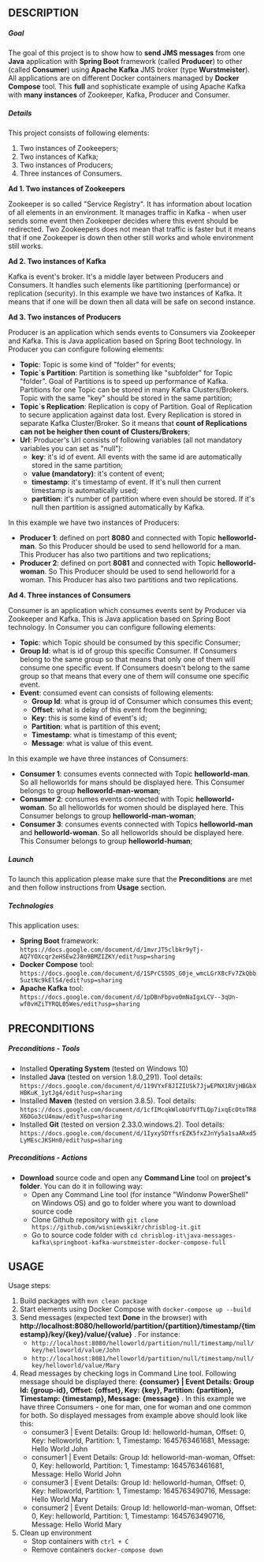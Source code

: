 DESCRIPTION
-----------

##### Goal
The goal of this project is to show how to **send JMS messages** from one **Java** application with **Spring Boot** framework (called **Producer**) to other (called **Consumer**) using **Apache Kafka** JMS broker (type **Wurstmeister**). All applications are on different Docker containers managed by **Docker Compose** tool. This **full** and sophisticate example of using Apache Kafka with **many instances** of Zookeeper, Kafka, Producer and Consumer. 

##### Details
This project consists of following elements:
1. Two instances of Zookeepers;
2. Two instances of Kafka;
3. Two instances of Producers;
4. Three instances of Consumers.

**Ad 1. Two instances of Zookeepers**

Zookeeper is so called "Service Registry". It has information about location of all elements in an environment. It manages traffic in Kafka - when user sends some event then Zookeeper decides where this event should be redirected. Two Zookeepers does not mean that traffic is faster but it means that if one Zookeeper is down then other still works and whole environment still works.

**Ad 2. Two instances of Kafka**

Kafka is event's broker. It's a middle layer between Producers and Consumers. It handles such elements like partitioning (performance) or replication (security). In this example we have two instances of Kafka. It means that if one will be down then all data will be safe on second instance.

**Ad 3. Two instances of Producers**

Producer is an application which sends events to Consumers via Zookeeper and Kafka. This is Java application based on Spring Boot technology. In Producer you can configure following elements:
* **Topic**: Topic is some kind of "folder" for events; 
* **Topic`s Partition**: Partition is something like "subfolder" for Topic "folder". Goal of Partitions is to speed up performance of Kafka. Partitions for one Topic can be stored in many Kafka Clusters/Brokers. Topic with the same "key" should be stored in the same partition; 
* **Topic`s Replication**: Replication is copy of Partition. Goal of Replication to secure application against data lost. Every Replication is stored in separate Kafka Cluster/Broker. So it means that **count of Replications can not be heigher then count of Clusters/Brokers**;
* **Url**: Producer's Url consists of following variables (all not mandatory variables you can set as "null"):
     * **key**: it's id of event. All events with the same id are automatically stored in the same partition;
    * **value (mandatory)**: it's content of event;    
    * **timestamp**: it's timestamp of event. If it's null then current timestamp is automatically used; 
    * **partition**: it's number of partition where even should be stored. If it's null then partition is assigned automatically by Kafka.
    
In this example we have two instances of Producers:
* **Producer 1**: defined on port **8080** and connected with Topic **helloworld-man**. So this Producer should be used to send helloworld for a man. This Producer has also two partitions and two replications;
* **Producer 2**: defined on port **8081** and connected with Topic **helloworld-woman**. So This Producer should be used to send helloworld for a woman. This Producer has also two partitions and two replications.

**Ad 4. Three instances of Consumers**

Consumer is an application which consumes events sent by Producer via Zookeeper and Kafka. This is Java application based on Spring Boot technology. In Consumer you can configure following elements:
* **Topic**: which Topic should be consumed by this specific Consumer;
* **Group Id**: what is id of group this specific Consumer. If Consumers belong to the same group so that means that only one of them will consume one specific event. If Consumers doesn't belong to the same group so that means that every one of them will consume one specific event.
* **Event**: consumed event can consists of following elements:
    * **Group Id**: what is group id of Consumer which consumes this event;
    * **Offset**: what is delay of this event from the beginning;
    * **Key**: this is some kind of event's id;
    * **Partition**: what is partition of this event;
    * **Timestamp**: what is timestamp of this event;
    * **Message**: what is value of this event.

In this example we have three instances of Consumers:
* **Consumer 1**: consumes events connected with Topic **helloworld-man**. So all helloworlds for mans should be displayed here. This Consumer belongs to group **helloworld-man-woman**;
* **Consumer 2**: consumes events connected with Topic **helloworld-woman**. So all helloworlds for women should be displayed here. This Consumer belongs to group **helloworld-man-woman**;
* **Consumer 3**: consumes events connected with Topics **helloworld-man** and **helloworld-woman**. So all helloworlds should be displayed here. This Consumer belongs to group **helloworld-human**;

##### Launch
To launch this application please make sure that the **Preconditions** are met and then follow instructions from **Usage** section.

##### Technologies
This application uses:
* **Spring Boot** framework: `https://docs.google.com/document/d/1mvrJT5clbkr9yTj-AQ7YOXcqr2eHSEw2J8n9BMZIZKY/edit?usp=sharing`
* **Docker Compose** tool: `https://docs.google.com/document/d/1SPrCS5OS_G0je_wmcLGrX8cFv7ZkQbb5uztNc9kElS4/edit?usp=sharing`
* **Apache Kafka** tool: `https://docs.google.com/document/d/1pDBnFbpvo0mNaIgxLCV--3qUn-wf0vHZiTYRQL05Wes/edit?usp=sharing`

PRECONDITIONS
-------------

##### Preconditions - Tools
* Installed **Operating System** (tested on Windows 10)
* Installed **Java** (tested on version 1.8.0_291). Tool details: `https://docs.google.com/document/d/119VYxF8JIZIUSk7JjwEPNX1RVjHBGbXHBKuK_1ytJg4/edit?usp=sharing`
* Installed **Maven** (tested on version 3.8.5). Tool details: `https://docs.google.com/document/d/1cfIMcqkWlobUfVfTLQp7ixqEcOtoTR8X6OGo3cU4maw/edit?usp=sharing`
* Installed **Git** (tested on version 2.33.0.windows.2). Tool details: `https://docs.google.com/document/d/1Iyxy5DYfsrEZK5fxZJnYy5a1saARxd5LyMEscJKSHn0/edit?usp=sharing`

##### Preconditions - Actions
* **Download** source code and open any **Command Line** tool on **project's folder**. You can do it in following way:
    * Open any Command Line tool (for instance "Windonw PowerShell" on Windows OS) and go to folder where you want to download source code 
    * Clone Github repository with `git clone https://github.com/wisniewskikr/chrisblog-it.git`
    * Go to source code folder with `cd chrisblog-it\java-messages-kafka\springboot-kafka-wurstmeister-docker-compose-full`


USAGE
-----

Usage steps:
1. Build packages with `mvn clean package`
2. Start elements using Docker Compose with `docker-compose up --build`
3. Send messages (expected text **Done** in the browser) with **http://localhost:8080/helloworld/partition/{partition}/timestamp/{timestamp}/key/{key}/value/{value}** . For instance:
    * `http://localhost:8080/helloworld/partition/null/timestamp/null/key/helloworld/value/John`
    * `http://localhost:8081/helloworld/partition/null/timestamp/null/key/helloworld/value/Mary`
4. Read messages by checking logs in Command Line tool. Following message should be displayed there: **{consumer}   | Event Details: Group Id: {group-id}, Offset: {offset}, Key: {key}, Partition: {partition}, Timestamp: {timestamp}, Message: {message}** . In this example we have three Consumers - one for man, one for woman and one common for both. So displayed messages from example above should look like this:
    * consumer3   | Event Details: Group Id: helloworld-human, Offset: 0, Key: helloworld, Partition: 1, Timestamp: 1645763461681, Message: Hello World John
    * consumer1   | Event Details: Group Id: helloworld-man-woman, Offset: 0, Key: helloworld, Partition: 1, Timestamp: 1645763461681, Message: Hello World John
    * consumer3   | Event Details: Group Id: helloworld-human, Offset: 0, Key: helloworld, Partition: 1, Timestamp: 1645763490716, Message: Hello World Mary
    * consumer2   | Event Details: Group Id: helloworld-man-woman, Offset: 0, Key: helloworld, Partition: 1, Timestamp: 1645763490716, Message: Hello World Mary
5. Clean up environment
    * Stop containers with `ctrl + C`
    * Remove containers `docker-compose down`